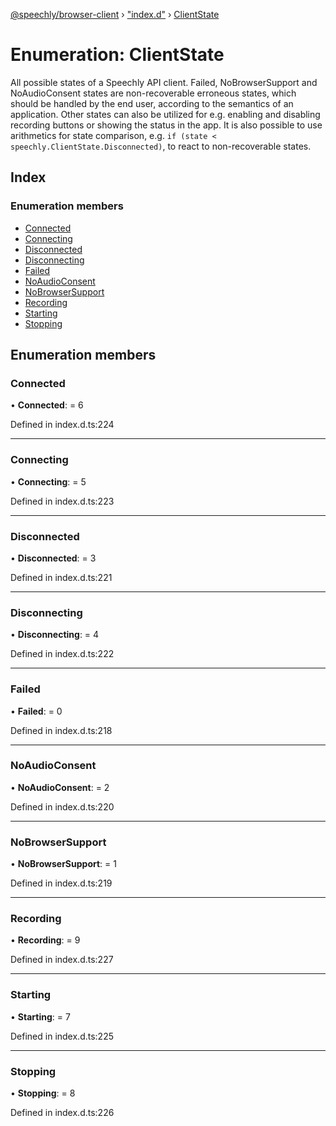 [@speechly/browser-client](../README.md) › ["index.d"](../modules/_index_d_.md) › [ClientState](_index_d_.clientstate.md)

# Enumeration: ClientState

All possible states of a Speechly API client. Failed, NoBrowserSupport and NoAudioConsent states are non-recoverable
erroneous states, which should be handled by the end user, according to the semantics of an application.
Other states can also be utilized for e.g. enabling and disabling recording buttons or showing the status in the app.
It is also possible to use arithmetics for state comparison, e.g. `if (state < speechly.ClientState.Disconnected)`,
to react to non-recoverable states.

## Index

### Enumeration members

* [Connected](_index_d_.clientstate.md#connected)
* [Connecting](_index_d_.clientstate.md#connecting)
* [Disconnected](_index_d_.clientstate.md#disconnected)
* [Disconnecting](_index_d_.clientstate.md#disconnecting)
* [Failed](_index_d_.clientstate.md#failed)
* [NoAudioConsent](_index_d_.clientstate.md#noaudioconsent)
* [NoBrowserSupport](_index_d_.clientstate.md#nobrowsersupport)
* [Recording](_index_d_.clientstate.md#recording)
* [Starting](_index_d_.clientstate.md#starting)
* [Stopping](_index_d_.clientstate.md#stopping)

## Enumeration members

###  Connected

• **Connected**: = 6

Defined in index.d.ts:224

___

###  Connecting

• **Connecting**: = 5

Defined in index.d.ts:223

___

###  Disconnected

• **Disconnected**: = 3

Defined in index.d.ts:221

___

###  Disconnecting

• **Disconnecting**: = 4

Defined in index.d.ts:222

___

###  Failed

• **Failed**: = 0

Defined in index.d.ts:218

___

###  NoAudioConsent

• **NoAudioConsent**: = 2

Defined in index.d.ts:220

___

###  NoBrowserSupport

• **NoBrowserSupport**: = 1

Defined in index.d.ts:219

___

###  Recording

• **Recording**: = 9

Defined in index.d.ts:227

___

###  Starting

• **Starting**: = 7

Defined in index.d.ts:225

___

###  Stopping

• **Stopping**: = 8

Defined in index.d.ts:226

